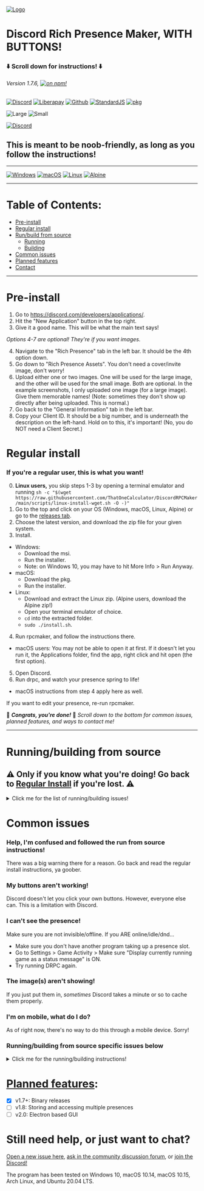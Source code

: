 [![Logo](https://cdn.discordapp.com/attachments/802218008574820393/803422081105526804/image3.png)](https://drpcm.t1c.dev/)
# Discord Rich Presence Maker, WITH BUTTONS!
### ⬇️ Scroll down for instructions! ⬇️
###### Version 1.7.6, [![on npm!](https://img.shields.io/badge/on-npm!-CF1212.svg?style=flat&logo=npm)](https://www.npmjs.com/rpcmaker)

[![Discord](https://discordapp.com/api/guilds/716364441658327120/embed.png?style=shield)](https://discord.gg/Z7UZPR3bbW)
[![Liberapay](https://img.shields.io/badge/support_with-liberapay-F6C915?style=shield&logo=liberapay)](https://liberapay.com/thatonecalculator)
[![Github](https://img.shields.io/badge/star_it_on-github-black?style=shield&logo=github)](https://github.com/thatonecalculator/discordrpcmaker)
[![StandardJS](https://img.shields.io/badge/code_style-standard-green.svg?style=flat&logo=node.js)](https://standardjs.com/)
[![pkg](https://img.shields.io/badge/built_with-pkg-8B8B8B.svg?style=flat)](https://github.com/vercel/pkg)

![Large](https://cdn.discordapp.com/attachments/671117418189422594/803419758287519754/scrot.png)
![Small](https://cdn.discordapp.com/attachments/671117418189422594/803419819293540385/scrot.png)

[![Discord](https://discordapp.com/api/guilds/716364441658327120/embed.png?style=banner2)](https://discord.gg/Z7UZPR3bbW)

## This is meant to be noob-friendly, as long as you follow the instructions!

---

[![Windows](https://cdn.discordapp.com/attachments/671117418189422594/810784142442496010/image19.png)](https://github.com/ThatOneCalculator/DiscordRPCMaker/releases/download/v1.7.4/drpcm-windows.msi) 
[![macOS](https://cdn.discordapp.com/attachments/671117418189422594/810798665232809984/image23.png)](https://github.com/ThatOneCalculator/DiscordRPCMaker/releases/download/v1.7.4/drpcm-macos.pkg) 
[![Linux](https://cdn.discordapp.com/attachments/671117418189422594/810784878043856926/image21.png)](https://github.com/ThatOneCalculator/DiscordRPCMaker/releases/download/v1.7.4/drpcm-linux.zip) 
[![Alpine](https://cdn.discordapp.com/attachments/671117418189422594/810785094418956288/image22.png)](https://github.com/ThatOneCalculator/DiscordRPCMaker/releases/download/v1.7.4/drpcm-alpine.zip)  

---

# Table of Contents:
- [Pre-install](https://github.com/ThatOneCalculator/DiscordRPCMaker#pre-install)
- [Regular install](https://github.com/ThatOneCalculator/DiscordRPCMaker#regular-install)
- [Run/build from source](https://github.com/ThatOneCalculator/DiscordRPCMaker#runningbuilding-from-source)
  - [Running](https://github.com/ThatOneCalculator/DiscordRPCMaker#running)
  - [Building](https://github.com/ThatOneCalculator/DiscordRPCMaker#building)
- [Common issues](https://github.com/ThatOneCalculator/DiscordRPCMaker#common-issues)
- [Planned features](https://github.com/ThatOneCalculator/DiscordRPCMaker#planned-features)
- [Contact](https://github.com/ThatOneCalculator/DiscordRPCMaker#still-need-help-or-just-want-to-chat)

---

# Pre-install

1. Go to https://discord.com/developers/applications/.
2. Hit the "New Application" button in the top right.
3. Give it a good name. This will be what the main text says!

*Options 4-7 are optional! They're if you want images.*

4. Navigate to the "Rich Presence" tab in the left bar. It should be the 4th option down.
5. Go down to "Rich Presence Assets". You don't need a cover/invite image, don't worry!
6. Upload either one or two images. One will be used for the large image, and the other will be used for the small image. Both are optional. In the example screenshots, I only uploaded one image (for a large image). Give them memorable names! (Note: sometimes they don't show up directly after being uploaded. This is normal.)
7. Go back to the "General Information" tab in the left bar. 
8. Copy your Client ID. It should be a big number, and is underneath the description on the left-hand. Hold on to this, it's important! (No, you do NOT need a Client Secret.)

# Regular install
### If you're a regular user, this is what you want!

0. **Linux users,** you skip steps 1-3 by opening a terminal emulator and running `sh -c "$(wget https://raw.githubusercontent.com/ThatOneCalculator/DiscordRPCMaker/main/scripts/linux-install-wget.sh -O -)"`
1. Go to the top and click on your OS (Windows, macOS, Linux, Alpine) or go to the [releases tab](https://github.com/ThatOneCalculator/DiscordRPCMaker/releases).
2. Choose the latest version, and download the zip file for your given system. 
3. Install.
- Windows: 
  - Download the msi.
  - Run the installer.
  - Note: on Windows 10, you may have to hit More Info > Run Anyway.
- macOS:
  - Download the pkg.
  - Run the installer.
- Linux:
  - Download and extract the Linux zip. (Alpine users, download the Alpine zip!)
  - Open your terminal emulator of choice.
  - `cd` into the extracted folder.
  - `sudo ./install.sh`.
4. Run rpcmaker, and follow the instructions there.
  - macOS users: You may not be able to open it at first. If it doesn't let you run it, the Applications folder, find the app, right click and hit open (the first option).
5. Open Discord.
6. Run drpc, and watch your presence spring to life!
  - macOS instructions from step 4 apply here as well.

If you want to edit your presence, re-run rpcmaker.

🎉 ***Congrats, you're done!*** 🎉 *Scroll down to the bottom for common issues, planned features, and ways to contact me!*

--- 

# Running/building from source
## ⚠️ Only if you know what you're doing! Go back to [Regular Install](https://github.com/ThatOneCalculator/DiscordRPCMaker#regular-install) if you're lost. ⚠️


<details>
    <summary markdown="span">Click me for the  list of running/building issues!</summary>

## Running

### Installing Node

1. Download the NodeJS installer at https://nodejs.org/en/download/ (for Windows and macOS users). Linux users, install from your [package manager](https://nodejs.org/en/download/package-manager/).
2. Install.
- (Windows/macOS) Install the program. If prompted, make sure to check the box for "Automatically install the necessary tools."
- (Linux) Make sure `npm` and `node-gyp` are installed.

### Generating your presence

1. Open a console. This will vary by operating system. 
- **Windows**: Open a program called `cmd`. 
- **macOS**: Open a program called `Terminal`.
- **Linux**: Open your terminal emulator of choice.
2. Type `npm i -g rpcmaker` and hit enter. 
<!-- (Arch Linux users can also `yay -S rpcmaker`) -->
3. Type `rpcmaker` and hit enter.
4. Follow the prompts the program gives you.

### Part 4: Running your presence
1. Open Discord (it's fine in the background, but you wanna see your cool presence, right?)
2. Just type the command below into the same cmd/Terminal window from before:
- **Windows**: `start /b drpc`
- **macOS/Linux**: `drpc & disown`

#### And close the window! Watch as your new presence springs to life!

## Building

**This will only work on Linux/macOS.** Windows users can follow the steps and manually run the contents of `build.sh`, I guess.
1. `npm i -g pkg`
2. `cd` into the project directory.
3. `mkdir ./bin/`
4. `cd ./bin/`
5. `mkdir windows; mkdir macos; mkdir alpine; mkdir linux`
6. `cd ../scripts`
7. `./build.sh`

*Pro tip: instead of typing the command every time, you can hit the ↑ (up) key and hit enter!*

### How to update the program:
- Open cmd/Terminal.
- `npm i -g rpcmaker`

### How to edit your presence:
There's 2 options:
- Open cmd and run `rpcmaker` (*Recommended, just do this!*)
- Manually edit the options file. In Windows, this at `%APPDATA%\Roaming\drpcm-options.json`. In macOS/Linux, it's in `~/.config/drpcm-options.json`.

</details>

# Common issues

### Help, I'm confused and followed the run from source instructions!
There was a big warning there for a reason. Go back and read the regular install instructions, ya goober.

### My buttons aren't working!
Discord doesn't let you click your own buttons. However, everyone else can. This is a limitation with Discord.

### I can't see the presence!
Make sure you are not invisible/offline. If you ARE online/idle/dnd...
- Make sure you don't have another program taking up a presence slot.
- Go to Settings > Game Activity > Make sure "Display currently running game as a status message" is ON.
- Try running DRPC again.

### The image(s) aren't showing!
If you just put them in, *sometimes* Discord takes a minute or so to cache them properly.

### I'm on mobile, what do I do?
As of right now, there's no way to do this through a mobile device. Sorry!

### Running/building from source specific issues below

<details>
    <summary markdown="h3">Click me for the running/building instructions!</summary>
  
### I can't install the npm package(s)!
- Make sure you're using the LTS release of Node.js
- Try reinstalling node, making sure npm is included.
- Try `npm r -g rpcmaker`, then `npm i -g node-gyp`, then `npm i -g rpcmaker`.
- macOS specific: If you upgraded your macOS from any version below 10.15 to 10.15 or 11, this will fix it:
  - `sudo rm -rf /Library/Developer/CommandLineTools`
  - [Download and install this](https://download.developer.apple.com/Developer_Tools/Command_Line_Tools_for_Xcode_11.5/Command_Line_Tools_for_Xcode_11.5.dmg) (you will need an Apple ID)
  - `npm r -g rpcmaker`, then `npm i -g node-gyp`, then `npm i -g rpcmaker`.
- Windows specific:
  - Make sure that with your Node install, you checked "Automatically install the necessary tools." If you didn't reinstall Node.
  - If you are STILL having problems, refer to this. Note that it will restart your PC.
    - `npm r -g rpcmaker`, `npm i -g --production windows-build-tools --vs2015` 
    - After restart, open up cmd again and type `npm i -g rpcmaker`
  
**If none of this works, refer to old_instructions.md!!**

### Windows: System cannot find the specified path
- Try adding `C:\Users\`Your name here`\AppData\Roaming\npm` to PATH, [here's how to do that](https://www.architectryan.com/2018/03/17/add-to-the-path-on-windows-10/
), then restart.
- If you still get this error after adding to PATH and restarting, try directly running `C:\Users\`Your name here`\AppData\Roaming\npm\rpcmaker.cmd` and `_____\maker.js`
- You can also do the instructions in old_instructions.md.


</details>


# [Planned features](https://github.com/ThatOneCalculator/DiscordRPCMaker/projects/1):
- [x] v1.7+: Binary releases
- [ ] v1.8: Storing and accessing multiple presences
- [ ] v2.0: Electron based GUI

# Still need help, or just want to chat?
[Open a new issue here](https://github.com/ThatOneCalculator/DiscordRPCMaker/issues), [ask in the community discussion forum](https://github.com/ThatOneCalculator/DiscordRPCMaker/discussions), or [join the Discord!](https://discord.gg/Z7UZPR3bbW)

The program has been tested on Windows 10, macOS 10.14, macOS 10.15, Arch Linux, and Ubuntu 20.04 LTS. 
